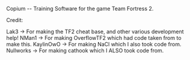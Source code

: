 Copium -- Training Software for the game Team Fortress 2.

Credit:

Lak3 -> For making the TF2 cheat base, and other various development help!
NMan1 -> For making OverflowTF2 which had code taken from to make this.
KaylinOwO -> For making NaCl which I also took code from.
Nullworks -> For making cathook which I ALSO took code from.